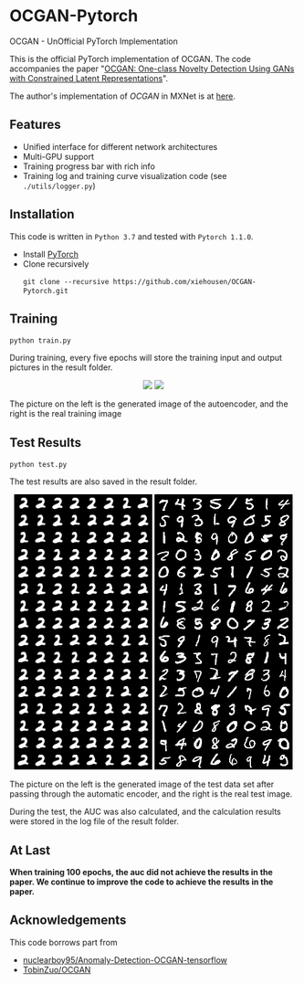 # OCGAN-Pytorch
OCGAN - UnOfficial PyTorch Implementation

This is the official PyTorch implementation of OCGAN. The code accompanies the paper "[OCGAN: One-class Novelty Detection Using GANs with Constrained Latent Representations](http://openaccess.thecvf.com/content_CVPR_2019/papers/Perera_OCGAN_One-Class_Novelty_Detection_Using_GANs_With_Constrained_Latent_Representations_CVPR_2019_paper.pdf)".

The author's implementation of *OCGAN* in MXNet is at [here](https://github.com/PramuPerera/OCGAN).

## Features
* Unified interface for different network architectures
* Multi-GPU support
* Training progress bar with rich info
* Training log and training curve visualization code (see `./utils/logger.py`)

## Installation
This code is written in `Python 3.7` and tested with `Pytorch 1.1.0`.
* Install [PyTorch](http://pytorch.org/)
* Clone recursively
  ```
  git clone --recursive https://github.com/xiehousen/OCGAN-Pytorch.git
  ```

## Training
  ```
  python train.py
  ```
  During training, every five epochs will store the training input and output pictures in the result folder.

  <p align="center">
  <img src="https://github.com/xiehousen/OCGAN-Pytorch/blob/master/result/0002/train_dc_fake-2/fake_095.png">      <img src="https://github.com/xiehousen/OCGAN-Pytorch/blob/master/result/0002/train_dc_real-2/real_095.png">
</p>  
  
The picture on the left is the generated image of the autoencoder, and the right is the real training image
  
  
  ## Test Results
  ```
  python test.py
  ```
  The test results are also saved in the result folder.

  <p align="center">
  <img src="/result/0002/test_dc_fake-2/fake_01.png">      <img src="/result/0002/test_dc_real-2/real_01.png">
</p>  
  
The picture on the left is the generated image of the test data set after passing through the automatic encoder, and the right is the real test image.  

During the test, the AUC was also calculated, and the calculation results were stored in the log file of the result folder.


  ##  At Last
  **When training 100 epochs, the auc did not achieve the results in the paper. We continue to improve the code to achieve the results in the paper.**
  
  ## Acknowledgements
This code borrows part from
+ [nuclearboy95/Anomaly-Detection-OCGAN-tensorflow](https://github.com/nuclearboy95/Anomaly-Detection-OCGAN-tensorflow)
+ [TobinZuo/OCGAN](https://github.com/TobinZuo/OCGAN)
